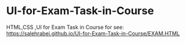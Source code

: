 # UI-for-Exam-Task-in-Course
HTML,CSS ,UI for Exam Task in Course
for see:
https://salehrabei.github.io/UI-for-Exam-Task-in-Course/EXAM.HTML
